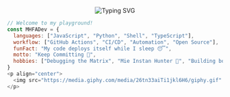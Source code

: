 <!-- README.md untuk repo MHFADev/MHFADev -->

<p align="center">
  <img src="https://readme-typing-svg.demolab.com?font=Fira+Code&size=28&pause=1200&color=36BCF7&width=520&center=true&vCenter=true&lines=Hi%2C+I%E2%80%99m+MHFADev!;Automating+Life+with+Code+%F0%9F%94%A5;Open+Source+%7C+Commit+Daily+%7C+Have+Fun!;Let%E2%80%99s+break+stuff+and+fix+it+better!;Eat+%E2%9C%94%EF%B8%8F+Sleep+%E2%9C%94%EF%B8%8F+Code+%E2%9C%94%EF%B8%8F+Repeat+%E2%9C%94%EF%B8%8F" alt="Typing SVG" />
</p>

```js
// Welcome to my playground!
const MHFADev = {
  languages: ["JavaScript", "Python", "Shell", "TypeScript"],
  workflow: ["GitHub Actions", "CI/CD", "Automation", "Open Source"],
  funFact: "My code deploys itself while I sleep 😴",
  motto: "Keep Committing 🚀",
  hobbies: ["Debugging the Matrix", "Mie Instan Hunter 🍜", "Building bots"]
}
<p align="center">
  <img src="https://media.giphy.com/media/26tn33aiTi1jkl6H6/giphy.gif" width="350" alt="Coding GIF"/>
</p>